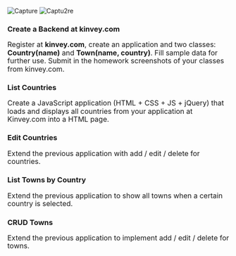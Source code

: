 ![Capture](https://user-images.githubusercontent.com/28908397/55470121-ae489000-560f-11e9-8207-31f9cce3e7c6.JPG)
![Captu2re](https://user-images.githubusercontent.com/28908397/55470120-adaff980-560f-11e9-9caa-1de26b011c18.JPG)


<h3>Create a Backend at kinvey.com</h3>
<p><span style="font-size: 12.0pt; line-height: 115%;">Register at <strong>kinvey.com</strong>, create an application and two classes: <strong>Country(name)</strong> and <strong>Town(name, country)</strong>. Fill sample data for further use. Submit in the homework screenshots of your classes from kinvey.com.</span></p>
<h3>List Countries</h3>
<p><span style="font-size: 12.0pt; line-height: 115%;">Create a JavaScript application (HTML + CSS + JS + jQuery) that loads and displays all countries from your application at Kinvey.com into a HTML page.</span></p>
<h3>Edit Countries</h3>
<p><span style="font-size: 12.0pt; line-height: 115%;">Extend the previous application with add / edit / delete for countries.</span></p>
<h3>List Towns by Country</h3>
<p><span style="font-size: 12.0pt; line-height: 115%;">Extend the previous application to show all towns when a certain country is selected.</span></p>
<h3>CRUD Towns</h3>
<p><span style="font-size: 12.0pt; line-height: 115%;">Extend the previous application to implement add / edit / delete for towns.</span></p>